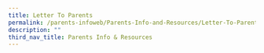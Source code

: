 ```yaml
---
title: Letter To Parents
permalink: /parents-infoweb/Parents-Info-and-Resources/Letter-To-Parents
description: ""
third_nav_title: Parents Info & Resources
---
```

